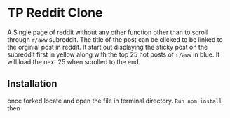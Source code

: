 # TP Reddit Clone

A Single page of reddit without any other function other than to scroll through `r/aww` subreddit. The title of the post can be clicked to be linked to the orginial post in reddit. It start out displaying the sticky post on the subreddit first in yellow along with the top 25 hot posts of `r/aww` in blue. It will load the next 25 when scrolled to the end.

## Installation

once forked locate and open the file in terminal directory.
`Run npm install`
then

```npm

```
